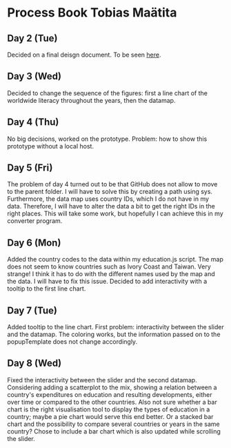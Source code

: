 # Process Book Tobias Maätita

## Day 2 (Tue)
Decided on a final deisgn document. To be seen [here](https://github.com/tobiasmaatita/project/tree/master/DESIGN.md).

## Day 3 (Wed)
Decided to change the sequence of the figures: first a line chart of the worldwide literacy
throughout the years, then the datamap.

## Day 4 (Thu)
No big decisions, worked on the prototype. Problem: how to show this prototype
without a local host.

## Day 5 (Fri)
The problem of day 4 turned out to be that GitHub does not allow to move to the parent folder.
I will have to solve this by creating a path using sys. Furthermore, the data map uses country
IDs, which I do not have in my data. Therefore, I will have to alter the data a bit
to get the right IDs in the right places. This will take some work, but hopefully I
can achieve this in my converter program.

## Day 6 (Mon)
Added the country codes to the data within my education.js script. The map does not
seem to know countries such as Ivory Coast and Taiwan. Very strange! I think it has
to do with the different names used by the map and the data. I will have to fix this issue.
  Decided to add interactivity with a tooltip to the first line chart.

## Day 7 (Tue)
Added tooltip to the line chart. First problem: interactivity between the slider and the datamap.
The coloring works, but the information passed on to the popupTemplate does not change accordingly.

## Day 8 (Wed)
Fixed the interactivity between the slider and the second datamap. Considering adding a scatterplot to
the mix, showing a relation between a country's expenditures on education and resulting developments, either over
time or compared to the other countries. Also not sure whether a bar chart is the right visualisation tool
to display the types of education in a country; maybe a pie chart would serve this end better. Or a stacked
bar chart and the possibility to compare several countries or years in the same country?
  Chose to include a bar chart which is also updated while scrolling the slider. 
